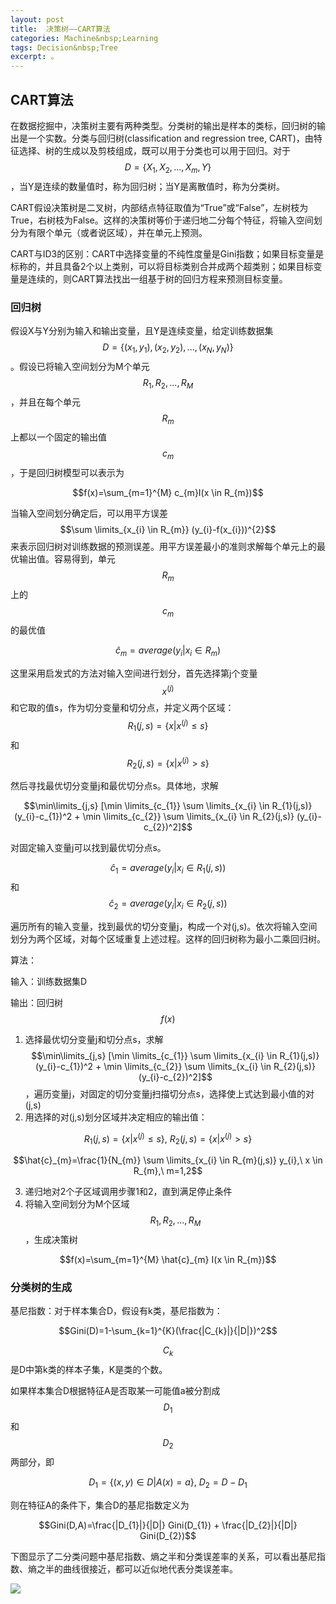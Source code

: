 ```yaml
---
layout: post
title:  决策树——CART算法
categories: Machine&nbsp;Learning
tags: Decision&nbsp;Tree
excerpt: 。
---
```


## CART算法

在数据挖掘中，决策树主要有两种类型。分类树的输出是样本的类标，回归树的输出是一个实数。分类与回归树(classification and regression tree, CART)，由特征选择、树的生成以及剪枝组成，既可以用于分类也可以用于回归。对于$$D=\{X_{1},X_{2},...,X_{m},Y\}$$，当Y是连续的数量值时，称为回归树；当Y是离散值时，称为分类树。

CART假设决策树是二叉树，内部结点特征取值为“True”或“False”，左树枝为True，右树枝为False。这样的决策树等价于递归地二分每个特征，将输入空间划分为有限个单元（或者说区域），并在单元上预测。

CART与ID3的区别：CART中选择变量的不纯性度量是Gini指数；如果目标变量是标称的，并且具备2个以上类别，可以将目标类别合并成两个超类别；如果目标变量是连续的，则CART算法找出一组基于树的回归方程来预测目标变量。

### 回归树

假设X与Y分别为输入和输出变量，且Y是连续变量，给定训练数据集$$D=\{(x_{1},y_{1}),(x_{2},y_{2}),...,(x_{N},y_{N})\}$$。假设已将输入空间划分为M个单元$$R_{1},R_{2},...,R_{M}$$，并且在每个单元$$R_{m}$$上都以一个固定的输出值$$c_{m}$$，于是回归树模型可以表示为

$$f(x)=\sum_{m=1}^{M} c_{m}I(x \in R_{m})$$

当输入空间划分确定后，可以用平方误差$$\sum \limits_{x_{i} \in R_{m}} (y_{i}-f(x_{i}))^{2}$$来表示回归树对训练数据的预测误差。用平方误差最小的准则求解每个单元上的最优输出值。容易得到，单元$$R_{m}$$上的$$c_{m}$$的最优值

$$\hat{c}_{m}=average(y_{i}|x_{i}\in R_{m})$$

这里采用启发式的方法对输入空间进行划分，首先选择第j个变量$$x^{(j)}$$和它取的值s，作为切分变量和切分点，并定义两个区域：
$$R_{1}(j,s)=\{x|x^{(j)} \leq s\}$$
和
$$R_2(j,s)=\{x|x^{(j)}>s\}$$

然后寻找最优切分变量j和最优切分点s。具体地，求解

$$\min\limits_{j,s} [\min \limits_{c_{1}} \sum \limits_{x_{i} \in R_{1}(j,s)} (y_{i}-c_{1})^2 + \min \limits_{c_{2}} \sum \limits_{x_{i} \in R_{2}(j,s)} (y_{i}-c_{2})^2]$$

对固定输入变量j可以找到最优切分点s。

$$\hat{c}_{1}=average(y_{i}|x_{i} \in R_{1}(j,s))$$
和
$$\hat{c}_{2}=average(y_{i}|x_{i} \in R_{2}(j,s))$$

遍历所有的输入变量，找到最优的切分变量j，构成一个对(j,s)。依次将输入空间划分为两个区域，对每个区域重复上述过程。这样的回归树称为最小二乘回归树。

算法：

输入：训练数据集D

输出：回归树$$f(x)$$

1. 选择最优切分变量j和切分点s，求解$$\min\limits_{j,s} [\min \limits_{c_{1}} \sum \limits_{x_{i} \in R_{1}(j,s)} (y_{i}-c_{1})^2 + \min \limits_{c_{2}} \sum \limits_{x_{i} \in R_{2}(j,s)} (y_{i}-c_{2})^2]$$，遍历变量j，对固定的切分变量j扫描切分点s，选择使上式达到最小值的对(j,s)
2. 用选择的对(j,s)划分区域并决定相应的输出值：

$$R_{1}(j,s)=\{x|x^{(j)} \leq s\},\ R_{2}(j,s)=\{x|x^{(j)} > s\}$$

$$\hat{c}_{m}=\frac{1}{N_{m}} \sum \limits_{x_{i} \in R_{m}(j,s)} y_{i},\ x \in R_{m},\ m=1,2$$

3. 递归地对2个子区域调用步骤1和2，直到满足停止条件
4. 将输入空间划分为M个区域$$R_{1},R_{2},...,R_{M}$$，生成决策树

$$f(x)=\sum_{m=1}^{M} \hat{c}_{m} I(x \in R_{m})$$

### 分类树的生成

基尼指数：对于样本集合D，假设有k类，基尼指数为：

$$Gini(D)=1-\sum_{k=1}^{K}(\frac{|C_{k}|}{|D|})^2$$

$$C_{k}$$是D中第k类的样本子集，K是类的个数。

如果样本集合D根据特征A是否取某一可能值a被分割成$$D_{1}$$和$$D_{2}$$两部分，即

$$D_{1}=\{(x,y) \in D| A(x)=a\},\ D_{2}=D-D_{1}$$

则在特征A的条件下，集合D的基尼指数定义为

$$Gini(D,A)=\frac{|D_{1}|}{|D|} Gini(D_{1}) + \frac{|D_{2}|}{|D|} Gini(D_{2})$$

下图显示了二分类问题中基尼指数、熵之半和分类误差率的关系，可以看出基尼指数、熵之半的曲线很接近，都可以近似地代表分类误差率。

<img src="{{ site.url }}/image/Machine_Learning/Decision_Tree_CART_1.png">
